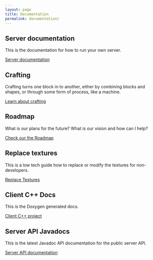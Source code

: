 ```yaml
---
layout: page
title: Documentation
permalink: documentation/
---
```


## Server documentation

This is the documentation for how to run your own server.

[Server documentation](/documentation/server/)

## Crafting

Crafting turns one block in to another, either by combining blocks and shapes, or through some form of process, like a machine.

[Learn about crafting](/documentation/crafting)

## Roadmap

What is our plans for the future? What is our vision and how can I help?

[Check our the Roadmap](/documentation/roadmap)

## Replace textures

This is a low tech guide how to replace or modify the textures for non-developers.

[Replace Textures](/documentation/replace-textures)

## Client C++ Docs

This is the Doxygen generated docs.

[Client C++ project](http://doc.konstructs.org/client/index.html)

## Server API Javadocs

This is the latest Javadoc API documentation for the public server API.

[Server API documentation](http://doc.konstructs.org/server-api/index.html)
